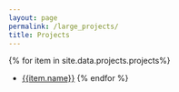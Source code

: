 ```yaml
---
layout: page
permalink: /large_projects/
title: Projects
---
```


{% for item in site.data.projects.projects%}
* <a class="page-link" href="{{item.url}}">{{item.name}}</a>
{% endfor %}
